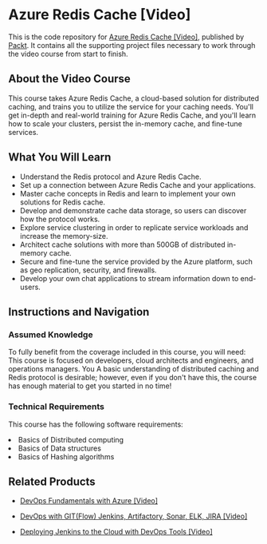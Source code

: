 # Azure Redis Cache [Video]
This is the code repository for [Azure Redis Cache [Video]](https://www.packtpub.com/virtualization-and-cloud/azure-redis-cache-video?utm_source=github&utm_medium=repository&utm_campaign=9781789344332), published by [Packt](https://www.packtpub.com/?utm_source=github). It contains all the supporting project files necessary to work through the video course from start to finish.
## About the Video Course
This course takes Azure Redis Cache, a cloud-based solution for distributed caching, and trains you to utilize the service for your caching needs. You'll get in-depth and real-world training for Azure Redis Cache, and you'll learn how to scale your clusters, persist the in-memory cache, and fine-tune services.	

<H2>What You Will Learn</H2>
<DIV class=book-info-will-learn-text>
<UL>
<LI>Understand the Redis protocol and Azure Redis Cache. 
<LI>Set up a connection between Azure Redis Cache and your applications. 
<LI>Master cache concepts in Redis and learn to implement your own solutions for Redis cache. 
<LI>Develop and demonstrate cache data storage, so users can discover how the protocol works. 
<LI>Explore service clustering in order to replicate service workloads and increase the memory-size. 
<LI>Architect cache solutions with more than 500GB of distributed in-memory cache. 
<LI>Secure and fine-tune the service provided by the Azure platform, such as geo replication, security, and firewalls. 
<LI>Develop your own chat applications to stream information down to end-users. </LI></UL></DIV>

## Instructions and Navigation
### Assumed Knowledge
To fully benefit from the coverage included in this course, you will need:<br/>
This course is focused on developers, cloud architects and engineers, and operations managers. You A basic understanding of distributed caching and Redis protocol is desirable; however, even if you don't have this, the course has enough material to get you started in no time!
### Technical Requirements
This course has the following software requirements:<br/>
<LI>Basics of Distributed computing
<LI>Basics of Data structures
<LI>Basics of Hashing algorithms


## Related Products
* [DevOps Fundamentals with Azure [Video]](https://www.packtpub.com/networking-and-servers/devops-fundamentals-azure-video?utm_source=github&utm_medium=repository&utm_campaign=9781789610499)

* [DevOps with GIT(Flow) Jenkins, Artifactory, Sonar, ELK, JIRA [Video]](https://www.packtpub.com/application-development/devops-gitflow-jenkins-artifactory-sonar-elk-jira-video?utm_source=github&utm_medium=repository&utm_campaign=9781789618839)

* [Deploying Jenkins to the Cloud with DevOps Tools [Video]](https://www.packtpub.com/networking-and-servers/deploying-jenkins-cloud-devops-tools-video?utm_source=github&utm_medium=repository&utm_campaign=9781788839778)

